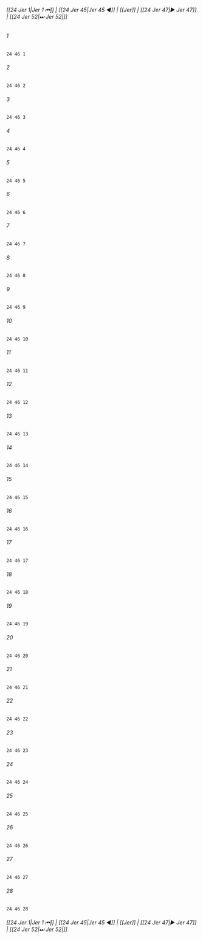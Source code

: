 
###### [[24 Jer 1|Jer 1 ⏮]] | [[24 Jer 45|Jer 45 ◀]] | [[Jer]] | [[24 Jer 47|▶ Jer 47]] | [[24 Jer 52|⏭ Jer 52|]]

###### 1
``` verse
24 46 1 
```
###### 2
``` verse
24 46 2 
```
###### 3
``` verse
24 46 3 
```
###### 4
``` verse
24 46 4 
```
###### 5
``` verse
24 46 5 
```
###### 6
``` verse
24 46 6 
```
###### 7
``` verse
24 46 7 
```
###### 8
``` verse
24 46 8 
```
###### 9
``` verse
24 46 9 
```
###### 10
``` verse
24 46 10 
```
###### 11
``` verse
24 46 11 
```
###### 12
``` verse
24 46 12 
```
###### 13
``` verse
24 46 13 
```
###### 14
``` verse
24 46 14 
```
###### 15
``` verse
24 46 15 
```
###### 16
``` verse
24 46 16 
```
###### 17
``` verse
24 46 17 
```
###### 18
``` verse
24 46 18 
```
###### 19
``` verse
24 46 19 
```
###### 20
``` verse
24 46 20 
```
###### 21
``` verse
24 46 21 
```
###### 22
``` verse
24 46 22 
```
###### 23
``` verse
24 46 23 
```
###### 24
``` verse
24 46 24 
```
###### 25
``` verse
24 46 25 
```
###### 26
``` verse
24 46 26 
```
###### 27
``` verse
24 46 27 
```
###### 28
``` verse
24 46 28 
```

###### [[24 Jer 1|Jer 1 ⏮]] | [[24 Jer 45|Jer 45 ◀]] | [[Jer]] | [[24 Jer 47|▶ Jer 47]] | [[24 Jer 52|⏭ Jer 52|]]

